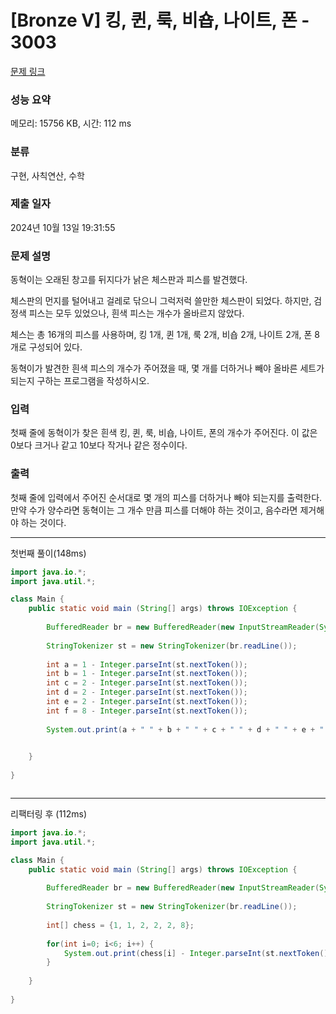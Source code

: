 # [Bronze V] 킹, 퀸, 룩, 비숍, 나이트, 폰 - 3003 

[문제 링크](https://www.acmicpc.net/problem/3003) 

### 성능 요약

메모리: 15756 KB, 시간: 112 ms

### 분류

구현, 사칙연산, 수학

### 제출 일자

2024년 10월 13일 19:31:55

### 문제 설명

<p>동혁이는 오래된 창고를 뒤지다가 낡은 체스판과 피스를 발견했다.</p>

<p>체스판의 먼지를 털어내고 걸레로 닦으니 그럭저럭 쓸만한 체스판이 되었다. 하지만, 검정색 피스는 모두 있었으나, 흰색 피스는 개수가 올바르지 않았다.</p>

<p>체스는 총 16개의 피스를 사용하며, 킹 1개, 퀸 1개, 룩 2개, 비숍 2개, 나이트 2개, 폰 8개로 구성되어 있다.</p>

<p>동혁이가 발견한 흰색 피스의 개수가 주어졌을 때, 몇 개를 더하거나 빼야 올바른 세트가 되는지 구하는 프로그램을 작성하시오.</p>

### 입력 

 <p>첫째 줄에 동혁이가 찾은 흰색 킹, 퀸, 룩, 비숍, 나이트, 폰의 개수가 주어진다. 이 값은 0보다 크거나 같고 10보다 작거나 같은 정수이다.</p>

### 출력 

 <p>첫째 줄에 입력에서 주어진 순서대로 몇 개의 피스를 더하거나 빼야 되는지를 출력한다. 만약 수가 양수라면 동혁이는 그 개수 만큼 피스를 더해야 하는 것이고, 음수라면 제거해야 하는 것이다.</p>

---

첫번째 풀이(148ms)
```java
import java.io.*;
import java.util.*;

class Main {
	public static void main (String[] args) throws IOException {
	 
	    BufferedReader br = new BufferedReader(new InputStreamReader(System.in));
	    
	    StringTokenizer st = new StringTokenizer(br.readLine());
	    
	    int a = 1 - Integer.parseInt(st.nextToken());
	    int b = 1 - Integer.parseInt(st.nextToken());
	    int c = 2 - Integer.parseInt(st.nextToken());
	    int d = 2 - Integer.parseInt(st.nextToken());
	    int e = 2 - Integer.parseInt(st.nextToken());
	    int f = 8 - Integer.parseInt(st.nextToken());
	    
	    System.out.print(a + " " + b + " " + c + " " + d + " " + e + " " + f);
	    

	}
	
}   



```

---

리팩터링 후 (112ms)
```java
import java.io.*;
import java.util.*;

class Main {
	public static void main (String[] args) throws IOException {
	 
	    BufferedReader br = new BufferedReader(new InputStreamReader(System.in));
	    
	    StringTokenizer st = new StringTokenizer(br.readLine());
	    
	    int[] chess = {1, 1, 2, 2, 2, 8};
	    
	    for(int i=0; i<6; i++) {
	        System.out.print(chess[i] - Integer.parseInt(st.nextToken()) + " ");
	    }
	    
	}
	
}   



```
